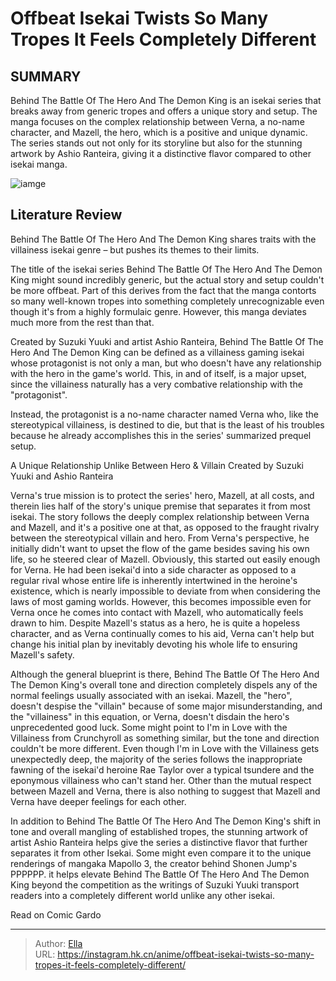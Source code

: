 # Offbeat Isekai Twists So Many Tropes It Feels Completely Different


## SUMMARY 



  Behind The Battle Of The Hero And The Demon King is an isekai series that breaks away from generic tropes and offers a unique story and setup.   The manga focuses on the complex relationship between Verna, a no-name character, and Mazell, the hero, which is a positive and unique dynamic.   The series stands out not only for its storyline but also for the stunning artwork by Ashio Ranteira, giving it a distinctive flavor compared to other isekai manga.  

![iamge](https://static1.srcdn.com/wordpress/wp-content/uploads/2023/12/behind-the-battle-of-the-hero-and-the-demon-king-s-manga-key-visual.jpg)

## Literature Review

Behind The Battle Of The Hero And The Demon King shares traits with the villainess isekai genre – but pushes its themes to their limits.




The title of the isekai series Behind The Battle Of The Hero And The Demon King might sound incredibly generic, but the actual story and setup couldn&#39;t be more offbeat. Part of this derives from the fact that the manga contorts so many well-known tropes into something completely unrecognizable even though it&#39;s from a highly formulaic genre. However, this manga deviates much more from the rest than that.




Created by Suzuki Yuuki and artist Ashio Ranteira, Behind The Battle Of The Hero And The Demon King can be defined as a villainess gaming isekai whose protagonist is not only a man, but who doesn&#39;t have any relationship with the hero in the game&#39;s world. This, in and of itself, is a major upset, since the villainess naturally has a very combative relationship with the &#34;protagonist&#34;.

          

Instead, the protagonist is a no-name character named Verna who, like the stereotypical villainess, is destined to die, but that is the least of his troubles because he already accomplishes this in the series&#39; summarized prequel setup.


 A Unique Relationship Unlike Between Hero &amp; Villain 
Created by Suzuki Yuuki and Ashio Ranteira
          




Verna&#39;s true mission is to protect the series&#39; hero, Mazell, at all costs, and therein lies half of the story&#39;s unique premise that separates it from most isekai. The story follows the deeply complex relationship between Verna and Mazell, and it&#39;s a positive one at that, as opposed to the fraught rivalry between the stereotypical villain and hero. From Verna&#39;s perspective, he initially didn&#39;t want to upset the flow of the game besides saving his own life, so he steered clear of Mazell. Obviously, this started out easily enough for Verna. He had been isekai&#39;d into a side character as opposed to a regular rival whose entire life is inherently intertwined in the heroine&#39;s existence, which is nearly impossible to deviate from when considering the laws of most gaming worlds. However, this becomes impossible even for Verna once he comes into contact with Mazell, who automatically feels drawn to him. Despite Mazell&#39;s status as a hero, he is quite a hopeless character, and as Verna continually comes to his aid, Verna can&#39;t help but change his initial plan by inevitably devoting his whole life to ensuring Mazell&#39;s safety.




Although the general blueprint is there, Behind The Battle Of The Hero And The Demon King&#39;s overall tone and direction completely dispels any of the normal feelings usually associated with an isekai. Mazell, the &#34;hero&#34;, doesn&#39;t despise the &#34;villain&#34; because of some major misunderstanding, and the &#34;villainess&#34; in this equation, or Verna, doesn&#39;t disdain the hero&#39;s unprecedented good luck. Some might point to I&#39;m in Love with the Villainess from Crunchyroll as something similar, but the tone and direction couldn&#39;t be more different. Even though I&#39;m in Love with the Villainess gets unexpectedly deep, the majority of the series follows the inappropriate fawning of the isekai&#39;d heroine Rae Taylor over a typical tsundere and the eponymous villainess who can&#39;t stand her. Other than the mutual respect between Mazell and Verna, there is also nothing to suggest that Mazell and Verna have deeper feelings for each other.

          




In addition to Behind The Battle Of The Hero And The Demon King&#39;s shift in tone and overall mangling of established tropes, the stunning artwork of artist Ashio Ranteira helps give the series a distinctive flavor that further separates it from other Isekai. Some might even compare it to the unique renderings of mangaka Mapollo 3, the creator behind Shonen Jump&#39;s PPPPPP. it helps elevate Behind The Battle Of The Hero And The Demon King beyond the competition as the writings of Suzuki Yuuki transport readers into a completely different world unlike any other isekai.

Read on Comic Gardo



---

> Author: [Ella](https://instagram.hk.cn/)  
> URL: https://instagram.hk.cn/anime/offbeat-isekai-twists-so-many-tropes-it-feels-completely-different/  

